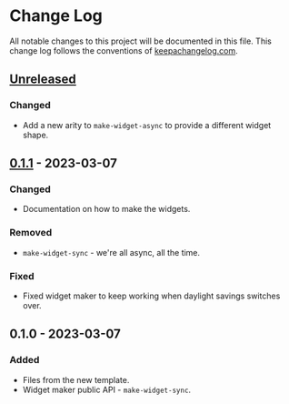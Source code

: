 # Change Log
All notable changes to this project will be documented in this file. This change log follows the conventions of [keepachangelog.com](http://keepachangelog.com/).

## [Unreleased]
### Changed
- Add a new arity to `make-widget-async` to provide a different widget shape.

## [0.1.1] - 2023-03-07
### Changed
- Documentation on how to make the widgets.

### Removed
- `make-widget-sync` - we're all async, all the time.

### Fixed
- Fixed widget maker to keep working when daylight savings switches over.

## 0.1.0 - 2023-03-07
### Added
- Files from the new template.
- Widget maker public API - `make-widget-sync`.

[Unreleased]: https://github.com/your-name/rehabilitation-therapy-ontology/compare/0.1.1...HEAD
[0.1.1]: https://github.com/your-name/rehabilitation-therapy-ontology/compare/0.1.0...0.1.1
